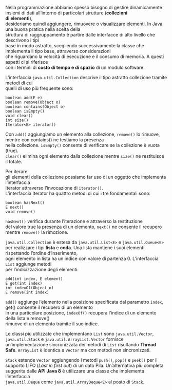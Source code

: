 Nella programmazione abbiamo spesso bisogno di gestire dinamicamente insiemi di dati all’interno di particolari strutture (**collezioni  
di elementi**),  
desideriamo quindi aggiungere, rimuovere o visualizzare elementi. In Java una buona pratica nella scelta della  
struttura di raggruppamento è partire dalle interfacce di alto livello che descrivono i tipi  
base in modo astratto, scegliendo successivamente la classe che implementa il tipo base, attraverso considerazioni  
che riguardano la velocità di esecuzione e il consumo di memoria. A questi aspetti ci si riferisce  
con i termini di **costo di tempo e di spazio** di un modulo software.

L’interfaccia `java.util.Collection` descrive il tipo astratto collezione tramite metodi di cui  
quelli di uso più frequente sono:

```
boolean add(E e)
boolean remove(Object o)
boolean contains(Object o)
boolean isEmpty()
void clear()
int size()
Iterator<E> iterator()
```

Con `add()` aggiungiamo un elemento alla collezione, `remove()` lo rimuove, mentre con contains() ne testiamo la presenza  
nella collezione. `isEmpty()` consente di verificare se la collezione è vuota (true).  
`clear()` elimina ogni elemento dalla collezione mentre `size()` ne restituisce il totale.

Per iterare  
gli elementi della collezione possiamo far uso di un oggetto che implementa l’interfaccia  
Iterator<E> attraverso l’invocazione di `iterator()`.  
L’interfaccia Iterator ha quattro metodi di cui i tre fondamentali sono:

```
boolean hasNext()
E next()
void remove()
```

`hasNext()` verifica durante l’iterazione e attraverso la restituzione  
del valore true la presenza di un elemento, `next()` ne consente il recupero  
mentre `remove()` la rimozione.

`java.util.Collection` è estesa da `java.util.List<E>` e `java.util.Queue<E>`  
per realizzare i tipi **lista** e **coda**. Una lista mantiene i suoi elementi rispettando l’ordine d’inserimento,  
ogni elemento in lista ha un indice con valore di partenza 0. L’interfaccia `List` aggiunge metodi  
per l’indicizzazione degli elementi:

```
add(int index, E element)
E get(int index)
int indexOf(Object o)
E remove(int index)
```

`add()` aggiunge l’elemento nella posizione specificata dal parametro `index`, get() consente il recupero di un elemento  
in una particolare posizione, `indexOf()` recupera l’indice di un elemento della lista e remove()  
rimuove di un elemento tramite il suo indice.

Le classi più utilizzate che implementano `List` sono `java.util.Vector`, `java.util.Stack` e `java.util.ArrayList`. `Vector` fornisce un’implementazione sincronizzata dei metodi di `List` risultando **Thread Safe**. `ArrayList` è identica a `Vector` ma con metodi non sincronizzati.

`Stack` estende `Vector` aggiungendo i metodi `push()`, `pop()` e `peek()` per il supporto LIFO (_Last in first out_) di un dato Pila. Un’alternativa più completa suggerita dalle **API Java 8** è utilizzare una classe che implementa l’interfaccia  
`java.util.Deque` come `java.util.ArrayDeque<E>` al posto di `Stack`.